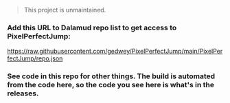 > This project is unmaintained.

### Add this URL to Dalamud repo list to get access to PixelPerfectJump:
https://raw.githubusercontent.com/gedwey/PixelPerfectJump/main/PixelPerfectJump/repo.json

### See code in this repo for other things. The build is automated from the code here, so the code you see here is what's in the releases.
